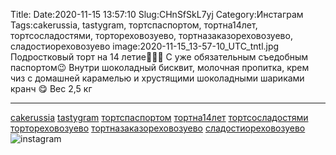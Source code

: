 Title:
Date:2020-11-15 13:57:10
Slug:CHnSfSkL7yj
Category:Инстаграм
Tags:cakerussia, tastygram, тортспаспортом, тортна14лет, тортсосладостями, тортореховозуево, тортназаказореховозуево, сладостиореховозуево
image:2020-11-15_13-57-10_UTC_tntl.jpg
Подростковый торт на 14 летие🎉🎉🎉
С уже обязательным съедобным паспортом😉
Внутри шоколадный бисквит, молочная пропитка, крем чиз с домашней карамелью и хрустящими шоколадными шариками кранч 😋
Вес 2,5 кг
___________________________________
[cakerussia]({tag}cakerussia) [tastygram]({tag}tastygram) [тортспаспортом]({tag}тортспаспортом) [тортна14лет]({tag}тортна14лет) [тортсосладостями]({tag}тортсосладостями) [тортореховозуево]({tag}тортореховозуево) [тортназаказореховозуево]({tag}тортназаказореховозуево) [сладостиореховозуево]({tag}сладостиореховозуево)
![instagram]({attach}images/2020-11-15_13-57-10_UTC.jpg)
